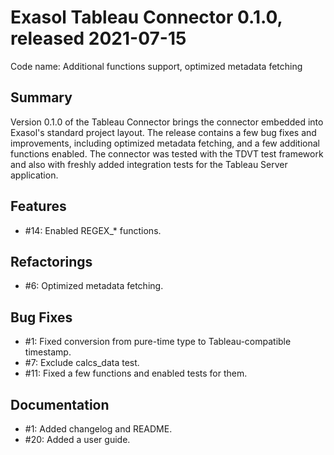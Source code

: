 # Exasol Tableau Connector 0.1.0, released 2021-07-15
 
Code name: Additional functions support, optimized metadata fetching

## Summary

Version 0.1.0 of the Tableau Connector brings the connector embedded into Exasol's standard project layout. The release contains a few bug fixes and improvements, including optimized metadata fetching, and a few additional functions enabled.
The connector was tested with the TDVT test framework and also with freshly added integration tests for the Tableau Server application.

## Features

* #14: Enabled REGEX_* functions.

## Refactorings

* #6: Optimized metadata fetching.

## Bug Fixes
 
* #1: Fixed conversion from pure-time type to Tableau-compatible timestamp.
* #7: Exclude calcs_data test.
* #11: Fixed a few functions and enabled tests for them.
 
## Documentation
 
* #1: Added changelog and README.
* #20: Added a user guide. 
